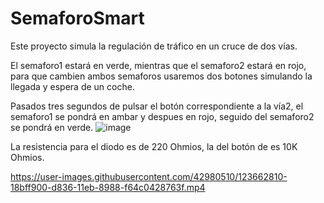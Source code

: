# SemaforoSmart
Este proyecto simula la regulación de tráfico en un cruce de dos vías.

El semaforo1 estará en verde, mientras que el semaforo2 estará en rojo, para que cambien ambos semaforos usaremos dos botones simulando la llegada y espera de un coche.

Pasados tres segundos de pulsar el botón correspondiente a la vía2, el semaforo1 se pondrá en ambar y despues en rojo, seguido del semaforo2 se pondrá en verde.
![image](https://user-images.githubusercontent.com/42980510/123661285-ba464b00-d834-11eb-8950-2ac0988f4bd1.png)


La resistencia para el diodo es de 220 Ohmios, la del botón de es 10K Ohmios.



https://user-images.githubusercontent.com/42980510/123662810-18bff900-d836-11eb-8988-f64c0428763f.mp4


